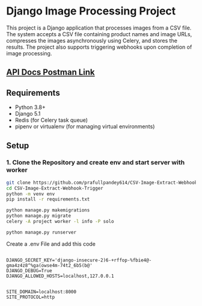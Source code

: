 # Django Image Processing Project

This project is a Django application that processes images from a CSV file. The system accepts a CSV file containing product names and image URLs, compresses the images asynchronously using Celery, and stores the results. The project also supports triggering webhooks upon completion of image processing.



## [API Docs Postman Link](https://documenter.getpostman.com/view/22703914/2sAXjM2r3t)


## Requirements

- Python 3.8+
- Django 5.1
- Redis (for Celery task queue)
- pipenv or virtualenv (for managing virtual environments)

## Setup

### 1. Clone the Repository and create env and start server with worker

```bash
git clone https://github.com/prafullpandey614/CSV-Image-Extract-Webhook-Trigger.git
cd CSV-Image-Extract-Webhook-Trigger
python -m venv env
pip install -r requirements.txt

python manage.py makemigrations
python manage.py migrate
celery -A project worker -l info -P solo
```

```bash
python manage.py runserver
```

Create a .env File and add this code 
```

DJANGO_SECRET_KEY='django-insecure-2)6-+rffop-%fbie4@-gma4z4z8^%ga(owse4m-74t2_6b5(b@'
DJANGO_DEBUG=True
DJANGO_ALLOWED_HOSTS=localhost,127.0.0.1


SITE_DOMAIN=localhost:8000
SITE_PROTOCOL=http

```
